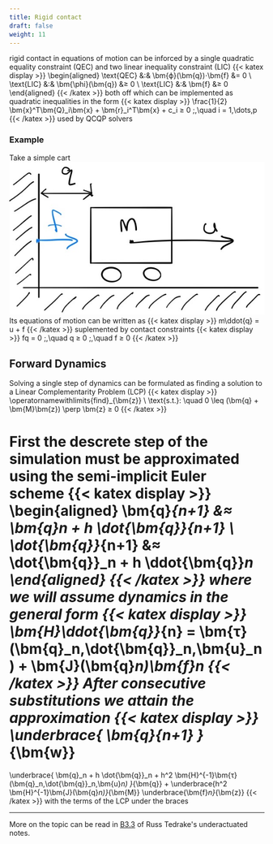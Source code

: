 ```yaml
---
title: Rigid contact
draft: false
weight: 11
---
```


rigid contact in equations of motion can be inforced by a single quadratic equality constraint (QEC) and two linear inequality constraint (LIC)
{{< katex display >}}
\begin{aligned}
	\text{QEC} &:& \bm{ϕ}(\bm{q})⋅\bm{f} &= 0
	\\
	\text{LIC} &:& \bm{\phi}(\bm{q}) &≥ 0
	\\
	\text{LIC} &:& \bm{f} &≥ 0
\end{aligned}
{{< /katex >}}
both off which can be implemented as quadratic inequalities in the form
{{< katex display >}}
\frac{1}{2} \bm{x}^T\bm{Q}_i\bm{x} + \bm{r}_i^T\bm{x} + c_i ≥ 0 \;,\quad i = 1,\dots,p
{{< /katex >}}
used by QCQP solvers

### Example
Take a simple cart
![](cart.jpg)
Its equations of motion can be written as
{{< katex display >}}
m\ddot{q} = u + f
{{< /katex >}}
suplemented by contact constraints
{{< katex display >}}
	fq = 0
	\;,\quad 
	q ≥ 0
	\;,\quad 
	f ≥ 0
{{< /katex >}}

## Forward Dynamics
Solving a single step of dynamics can be formulated as finding a solution to a Linear Complementarity Problem (LCP)
{{< katex display >}}
\operatornamewithlimits{find}_{\bm{z}} \ \text{s.t.}: \quad 0 \leq (\bm{q} + \bm{M}\bm{z}) \perp \bm{z} ≥ 0
{{< /katex >}}

First the descrete step of the simulation must be approximated using the semi-implicit Euler scheme
{{< katex display >}}
\begin{aligned}
\bm{q}_{n+1} &≈ \bm{q}_n + h \dot{\bm{q}}_{n+1} \\
\dot{\bm{q}}_{n+1} &≈ \dot{\bm{q}}_n + h \ddot{\bm{q}}_n
\end{aligned}
{{< /katex >}}
where we will assume dynamics in the general form
{{< katex display >}}
\bm{H}\ddot{\bm{q}}_{n} = \bm{τ}(\bm{q}_n,\dot{\bm{q}}_n,\bm{u}_n) + \bm{J}(\bm{q}_n)\bm{f}_n
{{< /katex >}}
After consecutive substitutions we attain the approximation
{{< katex display >}}
\underbrace{ \bm{q}_{n+1} }_{\bm{w}}
=
\underbrace{
	\bm{q}_n + h \dot{\bm{q}}_n + h^2 \bm{H}^{-1}\bm{τ}(\bm{q}_n,\dot{\bm{q}}_n,\bm{u}_n)
	}_{\bm{q}}
+
\underbrace{h^2 \bm{H}^{-1}\bm{J}(\bm{q}_n)}_{\bm{M}}
\underbrace{\bm{f}_n}_{\bm{z}}
{{< /katex >}}
with the terms of the LCP under the braces

---

More on the topic can be read in [B3.3](https://underactuated.mit.edu/multibody.html#section3) of Russ Tedrake's underactuated notes.